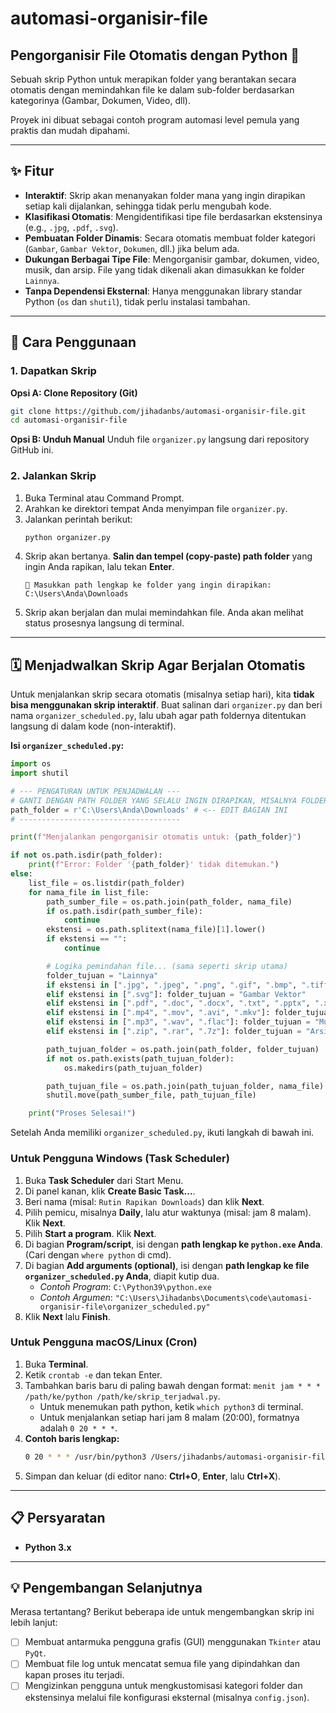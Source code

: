 # automasi-organisir-file

## Pengorganisir File Otomatis dengan Python 📂

Sebuah skrip Python untuk merapikan folder yang berantakan secara otomatis dengan memindahkan file ke dalam sub-folder berdasarkan kategorinya (Gambar, Dokumen, Video, dll).

Proyek ini dibuat sebagai contoh program automasi level pemula yang praktis dan mudah dipahami.

---

## ✨ Fitur

- **Interaktif**: Skrip akan menanyakan folder mana yang ingin dirapikan setiap kali dijalankan, sehingga tidak perlu mengubah kode.
- **Klasifikasi Otomatis**: Mengidentifikasi tipe file berdasarkan ekstensinya (e.g., `.jpg`, `.pdf`, `.svg`).
- **Pembuatan Folder Dinamis**: Secara otomatis membuat folder kategori (`Gambar`, `Gambar Vektor`, `Dokumen`, dll.) jika belum ada.
- **Dukungan Berbagai Tipe File**: Mengorganisir gambar, dokumen, video, musik, dan arsip. File yang tidak dikenali akan dimasukkan ke folder `Lainnya`.
- **Tanpa Dependensi Eksternal**: Hanya menggunakan library standar Python (`os` dan `shutil`), tidak perlu instalasi tambahan.

---

## 🚀 Cara Penggunaan

### 1. Dapatkan Skrip

**Opsi A: Clone Repository (Git)**

```bash
git clone https://github.com/jihadanbs/automasi-organisir-file.git
cd automasi-organisir-file
```

**Opsi B: Unduh Manual**
Unduh file `organizer.py` langsung dari repository GitHub ini.

### 2. Jalankan Skrip

1.  Buka Terminal atau Command Prompt.
2.  Arahkan ke direktori tempat Anda menyimpan file `organizer.py`.
3.  Jalankan perintah berikut:
    ```bash
    python organizer.py
    ```
4.  Skrip akan bertanya. **Salin dan tempel (copy-paste) path folder** yang ingin Anda rapikan, lalu tekan **Enter**.
    ```
    📂 Masukkan path lengkap ke folder yang ingin dirapikan: C:\Users\Anda\Downloads
    ```
5.  Skrip akan berjalan dan mulai memindahkan file. Anda akan melihat status prosesnya langsung di terminal.

---

## 🗓️ Menjadwalkan Skrip Agar Berjalan Otomatis

Untuk menjalankan skrip secara otomatis (misalnya setiap hari), kita **tidak bisa menggunakan skrip interaktif**. Buat salinan dari `organizer.py` dan beri nama `organizer_scheduled.py`, lalu ubah agar path foldernya ditentukan langsung di dalam kode (non-interaktif).

**Isi `organizer_scheduled.py`:**

```python
import os
import shutil

# --- PENGATURAN UNTUK PENJADWALAN ---
# GANTI DENGAN PATH FOLDER YANG SELALU INGIN DIRAPIKAN, MISALNYA FOLDER DOWNLOADS
path_folder = r'C:\Users\Anda\Downloads' # <-- EDIT BAGIAN INI
# ------------------------------------

print(f"Menjalankan pengorganisir otomatis untuk: {path_folder}")

if not os.path.isdir(path_folder):
    print(f"Error: Folder '{path_folder}' tidak ditemukan.")
else:
    list_file = os.listdir(path_folder)
    for nama_file in list_file:
        path_sumber_file = os.path.join(path_folder, nama_file)
        if os.path.isdir(path_sumber_file):
            continue
        ekstensi = os.path.splitext(nama_file)[1].lower()
        if ekstensi == "":
            continue

        # Logika pemindahan file... (sama seperti skrip utama)
        folder_tujuan = "Lainnya"
        if ekstensi in [".jpg", ".jpeg", ".png", ".gif", ".bmp", ".tiff"]: folder_tujuan = "Gambar"
        elif ekstensi in [".svg"]: folder_tujuan = "Gambar Vektor"
        elif ekstensi in [".pdf", ".doc", ".docx", ".txt", ".pptx", ".xlsx"]: folder_tujuan = "Dokumen"
        elif ekstensi in [".mp4", ".mov", ".avi", ".mkv"]: folder_tujuan = "Video"
        elif ekstensi in [".mp3", ".wav", ".flac"]: folder_tujuan = "Musik"
        elif ekstensi in [".zip", ".rar", ".7z"]: folder_tujuan = "Arsip"

        path_tujuan_folder = os.path.join(path_folder, folder_tujuan)
        if not os.path.exists(path_tujuan_folder):
            os.makedirs(path_tujuan_folder)

        path_tujuan_file = os.path.join(path_tujuan_folder, nama_file)
        shutil.move(path_sumber_file, path_tujuan_file)

    print("Proses Selesai!")
```

Setelah Anda memiliki `organizer_scheduled.py`, ikuti langkah di bawah ini.

### Untuk Pengguna Windows (Task Scheduler)

1.  Buka **Task Scheduler** dari Start Menu.
2.  Di panel kanan, klik **Create Basic Task...**.
3.  Beri nama (misal: `Rutin Rapikan Downloads`) dan klik **Next**.
4.  Pilih pemicu, misalnya **Daily**, lalu atur waktunya (misal: jam 8 malam). Klik **Next**.
5.  Pilih **Start a program**. Klik **Next**.
6.  Di bagian **Program/script**, isi dengan **path lengkap ke `python.exe` Anda**. (Cari dengan `where python` di cmd).
7.  Di bagian **Add arguments (optional)**, isi dengan **path lengkap ke file `organizer_scheduled.py` Anda**, diapit kutip dua.
    - _Contoh Program_: `C:\Python39\python.exe`
    - _Contoh Argumen_: `"C:\Users\Jihadanbs\Documents\code\automasi-organisir-file\organizer_scheduled.py"`
8.  Klik **Next** lalu **Finish**.

### Untuk Pengguna macOS/Linux (Cron)

1.  Buka **Terminal**.
2.  Ketik `crontab -e` dan tekan Enter.
3.  Tambahkan baris baru di paling bawah dengan format: `menit jam * * * /path/ke/python /path/ke/skrip_terjadwal.py`.
    - Untuk menemukan path python, ketik `which python3` di terminal.
    - Untuk menjalankan setiap hari jam 8 malam (20:00), formatnya adalah `0 20 * * *`.
4.  **Contoh baris lengkap:**
    ```bash
    0 20 * * * /usr/bin/python3 /Users/jihadanbs/automasi-organisir-file/organizer_scheduled.py
    ```
5.  Simpan dan keluar (di editor nano: **Ctrl+O**, **Enter**, lalu **Ctrl+X**).

---

## 📋 Persyaratan

- **Python 3.x**

---

## 💡 Pengembangan Selanjutnya

Merasa tertantang? Berikut beberapa ide untuk mengembangkan skrip ini lebih lanjut:

- [ ] Membuat antarmuka pengguna grafis (GUI) menggunakan `Tkinter` atau `PyQt`.
- [ ] Membuat file log untuk mencatat semua file yang dipindahkan dan kapan proses itu terjadi.
- [ ] Mengizinkan pengguna untuk mengkustomisasi kategori folder dan ekstensinya melalui file konfigurasi eksternal (misalnya `config.json`).
